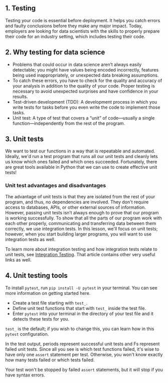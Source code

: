 ## 1. Testing
Testing your code is essential before deployment. It helps you catch errors and faulty conclusions before they make any major impact. Today, employers are looking for data scientists with the skills to properly prepare their code for an industry setting, which includes testing their code.

## 2. Why testing for data science
* Problems that could occur in data science aren’t always easily detectable; you might have values being encoded incorrectly, features being used inappropriately, or unexpected data breaking assumptions.
* To catch these errors, you have to check for the quality and accuracy of your analysis in addition to the quality of your code. Proper testing is necessary to avoid unexpected surprises and have confidence in your results.
* Test-driven development (TDD): A development process in which you write tests for tasks before you even write the code to implement those tasks.
* Unit test: A type of test that covers a “unit” of code—usually a single function—independently from the rest of the program.

## 3. Unit tests
We want to test our functions in a way that is repeatable and automated. Ideally, we'd run a test program that runs all our unit tests and cleanly lets us know which ones failed and which ones succeeded. Fortunately, there are great tools available in Python that we can use to create effective unit tests!

### Unit test advantages and disadvantages
The advantage of unit tests is that they are isolated from the rest of your program, and thus, no dependencies are involved. They don't require access to databases, APIs, or other external sources of information. However, passing unit tests isn’t always enough to prove that our program is working successfully. To show that all the parts of our program work with each other properly, communicating and transferring data between them correctly, we use integration tests. In this lesson, we'll focus on unit tests; however, when you start building larger programs, you will want to use integration tests as well.

To learn more about integration testing and how integration tests relate to unit tests, see [Integration Testing](https://www.fullstackpython.com/integration-testing.html). That article contains other very useful links as well.
## 4. Unit testing tools
To install `pytest`, run `pip install -U pytest` in your terminal. You can see more information on getting started here.

* Create a test file starting with `test_`.
* Define unit test functions that start with `test_` inside the test file.
* Enter `pytest` into your terminal in the directory of your test file and it detects these tests for you.

`test_` is the default; if you wish to change this, you can learn how in this `pytest` configuration.

In the test output, periods represent successful unit tests and Fs represent failed unit tests. Since all you see is which test functions failed, it's wise to have only one `assert` statement per test. Otherwise, you won't know exactly how many tests failed or which tests failed.

Your test won't be stopped by failed `assert` statements, but it will stop if you have syntax errors.
